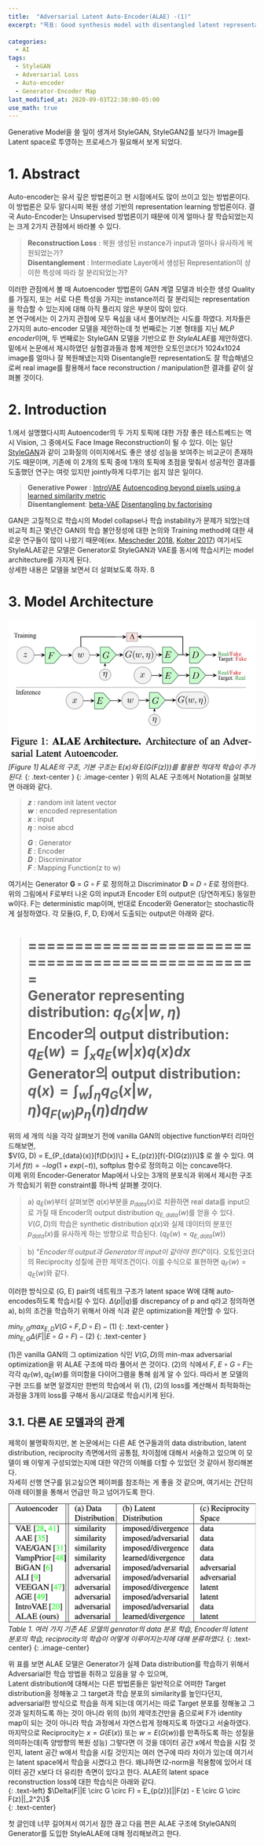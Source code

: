 ```yaml
---
title:  "Adversarial Latent Auto-Encoder(ALAE) -(1)"
excerpt: "목표: Good synthesis model with disentangled latent representation"

categories:
  - AI
tags:
  - StyleGAN
  - Adversarial Loss
  - Auto-encoder
  - Generator-Encoder Map
last_modified_at: 2020-09-03T22:30:00-05:00
use_math: true
---
```


Generative Model을 쓸 일이 생겨서 StyleGAN, StyleGAN2를 보다가 Image를 Latent space로 투영하는 프로세스가 필요해서 보게 되었다.

# 1. Abstract
Auto-encoder는 유서 깊은 방법론이고 현 시점에서도 많이 쓰이고 있는 방법론이다. 이 방법론은 모두 알다시피 복원 생성 기반의 representation learning 방법론이다. 
결국 Auto-Encoder는 Unsupervised 방법론이기 때문에 이게 얼마나 잘 학습되었는지는 크게 2가지 관점에서 바라볼 수 있다.  
  > __Reconstruction Loss__ : 복원 생성된 instance가 input과 얼마나 유사하게 복원되었는가?  
  > __Disentanglement__  : Intermediate Layer에서 생성된 Representation이 상이한 특성에 따라 잘 분리되었는가?

이러한 관점에서 볼 때 Autoencoder 방법론이 GAN 계열 모델과 비슷한 생성 Quality를 가질지, 또는 서로 다른 특성을 가지는 instance끼리 잘 분리되는 representation을 학습할 수 있는지에 대해 아직 풀리지 않은 부분이 많이 있다.  
본 연구에서는 이 2가지 관점에 모두 욕심을 내서 풀어보려는 시도를 하였다. 저자들은 2가지의 auto-encoder 모델을 제안하는데 첫 번째로는 기본 형태를 지닌 *MLP encoder*이며, 두 번째로는 StyleGAN 모델을 기반으로 한 *StyleALAE*를 제안하였다.  
밑에서 논문에서 제시하였던 실험결과들과 함께 제안한 오토인코더가 1024x1024 image를 얼마나 잘 복원해냈는지와 Disentangle한 representation도 잘 학습해냄으로써 real image를 활용해서 face reconstruction / manipulation한 결과를 같이 살펴볼 것이다.  
  
  
# 2. Introduction
1.에서 설명했다시피 Autoencoder의 두 가지 토픽에 대한 가장 좋은 테스트베드는 역시 Vision, 그 중에서도 Face Image Reconstruction이 될 수 있다. 이는 일단 [StyleGAN](https://arxiv.org/pdf/1812.04948.pdf)과 같이 고화질의 이미지에서도 좋은 생성 성능을 보여주는 비교군이 존재하기도 때문이며, 기존에 이 2개의 토픽 중에 1개의 토픽에 초점을 맞춰서 성공적인 결과를 도출했던 연구는 여럿 있지만 jointly하게 다루기는 쉽지 않은 일이다.  

> __Generative Power__ : [IntroVAE](https://arxiv.org/pdf/1807.06358.pdf) [Autoencoding beyond pixels using a learned similarity metric](https://arxiv.org/pdf/1512.09300.pdf)  
> __Disentanglement__: [beta-VAE](https://openreview.net/pdf?id=Sy2fzU9gl) [Disentangling by factorising](https://arxiv.org/pdf/1802.05983.pdf)  
 
GAN은 고질적으로 학습시의 Model collapse나 학습 instability가 문제가 되었는데 비교적 최근 몇년간 GAN의 학습 불안정성에 대한 논의와 Training method에 대한 새로운 연구들이 많이 나왔기 때문에(ex. [Mescheder 2018](https://arxiv.org/pdf/1801.04406.pdf), [Kolter 2017](https://arxiv.org/pdf/1706.04156.pdf)) 여기서도 StyleALAE같은 모델은 Generator로 StyleGAN과 VAE를 동시에 학습시키는 model architecture를 가지게 된다.  
상세한 내용은 모델을 보면서 더 살펴보도록 하자.
ß
# 3. Model Architecture
![ALAE_Structure](/images/alae_structure.png)
*[Figure 1] ALAE의 구조, 기본 구조는 $E(x)$와 $E(G(F(z)))$를 활용한 적대적 학습이 주가 된다.*
{: .text-center }
{: .image-center }
위의 ALAE 구조에서 Notation을 살펴보면 아래와 같다.  
> **$z$** : random init latent vector  
> **$w$** : encoded representation  
> **$x$** : input  
> **$\eta$** : noise  abcd 
>  
> **$G$** : Generator  
> **$E$** : Encoder  
> **$D$** : Discriminator  
> **$F$** : Mapping Function(z to w)  

여기서는 Generator __G__ = $G \circ F$ 로 정의하고 Discriminator __D__ = $D \circ E$로 정의한다.  
위의 그림에서 F로부터 나온 G의 input과 Encoder E의 output은 (당연하게도) 동일한 w이다. F는 deterministic map이며, 반대로 Encoder와 Generator는 stochastic하게 설정하였다. 각 모듈(G, F, D, E)에서 도출되는 output은 아래와 같다.  

>=================================================  
>Generator representing distribution: $q_{G}(x | w,\eta)$  
>Encoder의 output distribution: $q_E(w) = \int_{x}q_{E}(w | x)q(x)dx$  
>Generator의 output distribution: $q(x) = \int_w\int_{\eta}q_{G}(x | w,\eta)q_{F(w)}p_{\eta}(\eta)d\eta dw$  
>=================================================  

위의 세 개의 식을 각각 살펴보기 전에 vanilla GAN의 objective function부터 리마인드해보면,  
$V(G, D) = E_{P_{data}(x)}[f(D(x))\] + E_{p(z)}[f(-D(G(z)))\]$ 로 쓸 수 있다. 
여기서 $f(t)=-log(1+exp(-t))$, softplus 함수로 정의하고 이는 concave하다.  
이제 위의 Encoder-Generator Map에서 나오는 3개의 분포식과 위에서 제시한 구조가 학습되기 위한 constraint를 하나씩 살펴볼 것이다.  
>a) $q_E(w)$부터 살펴보면 $q(x)$부분을 $p_{data}(x)$로 치환하면 real data를 input으로 가질 때 Encoder의 output distribution $q_{E,data}(w)$를 얻을 수 있다.  
$V(G,D)$의 학습은 synthetic distribution $q(x)$와 실제 데이터의 분포인 $p_{data}(x)$를 유사하게 하는 방향으로 학습된다. ($q_E(w) = q_{E, data}(w)$)  
  
>b) "_Encoder의 output과 Generator의 input이 같아야 한다_"이다. 오토인코더의 Reciprocity 성질에 관한 제약조건이다. 이를 수식으로 표현하면 $q_F(w) = q_E(w)$와 같다.  
  
이러한 방식으로 (G, E) pair의 네트워크 구조가 latent space W에 대해 auto-encodes하도록 학습시킬 수 있다.
$\Delta(p||q)$를 discrepancy of p and q라고 정의하면 a), b)의 조건을 학습하기 위해서 아래 식과 같은 optimization을 제안할 수 있다.  
  
$min_{F,G}max_{E,D}V(G \circ F, D \circ E) - (1)$
{: .text-center }  
$min_{E,G}\Delta(F||E \circ G \circ F) - (2)$
{: .text-center }  

(1)은 vanilla GAN의 그 optimization 식인 $V(G,D)$의 min-max adversarial optimization을 위 ALAE 구조에 따라 풀어서 쓴 것이다. (2)의 식에서 $F$, $E \circ G \circ F$는 각각 $q_F(w), q_E(w)$를 의미함을 다이어그램을 통해 쉽게 알 수 있다. 따라서 본 모델의 구현 코드를 보면 알겠지만 한번의 학습에서 위 (1), (2)의 loss를 계산해서 최적화하는 과정을 3개의 loss를 구해서 동시/교대로 학습시키게 된다.
  
  
## 3.1. 다른 AE 모델과의 관계
제목이 불명확하지만, 본 논문에서는 다른 AE 연구들과의 data distribution, latent distribution, reciprocity 측면에서의 공통점, 차이점에 대해서 서술하고 있으며 이 모델이 왜 이렇게 구성되었는지에 대한 약간의 이해를 더할 수 있었던 것 같아서 정리해본다.  
자세히 선행 연구를 읽고싶으면 페이퍼를 참조하는 게 좋을 것 같으며, 여기서는 간단히 아래 테이블을 통해서 언급만 하고 넘어가도록 한다.  

![AE Criteria Used Table](/images/diff_same_other_ae.png)
*Table 1. 여러 가지 기존 AE 모델의 genrator의 data 분포 학습, Encoder의 latent 분포의 학습, reciprocity의 학습이 어떻게 이루어지는지에 대해 분류하였다.*
{: .text-center}
{: .image-center}  

위 표를 보면 ALAE 모델은 Generator가 실제 Data distribution를 학습하기 위해서 Adversarial한 학습 방법을 취하고 있음을 알 수 있으며,  
Latent distribution에 대해서는 다른 방법론들은 일반적으로 어떠한 Target distribution을 정해놓고 그 target과 학습 분포의 similarity를 높인다던지, adversarial한 방식으로 학습을 하게 되는데 여기서는 따로 Target 분포를 정해놓고 그 것과 일치하도록 하는 것이 아니라 위의 (b)의 제약조건만을 줌으로써 F가 identity map이 되는 것이 아니라 학습 과정에서 자연스럽게 정해지도록 하였다고 서술하였다.  
마지막으로 Reciprocity는 $x=G(E(x))$ 또는 $w=E(G(w))$를 만족하도록 하는 성질을 의미하는데(즉 양방향의 복원 성능) 그렇다면 이 것을 데이터 공간 x에서 학습을 시킬 것인지, latent 공간 w에서 학습을 시킬 것인지는 여러 연구에 따라 차이가 있는데 여기서는 latent space에서 학습을 시켰다고 한다. 왜냐하면 l2-norm을 적용함에 있어서 데이터 공간 x보다 더 유리한 측면이 있다고 한다. ALAE의 latent space reconstruction loss에 대한 학습식은 아래와 같다.  
{: .text-left}
$\Delta(F||E \circ G \circ F) = E_{p(z)}[||F(z) - E \circ G \circ F(z)||_2^2\]$  
{: .text-center}  

첫 글인데 너무 길어져서 여기서 잠깐 끊고 다음 편은 ALAE 구조에 StyleGAN의 Generator를 도입한 StyleALAE에 대해 정리해보려고 한다.

